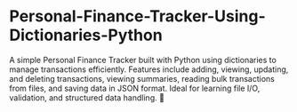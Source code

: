 # Personal-Finance-Tracker-Using-Dictionaries-Python
A simple Personal Finance Tracker built with Python using dictionaries to manage transactions efficiently. Features include adding, viewing, updating, and deleting transactions, viewing summaries, reading bulk transactions from files, and saving data in JSON format. Ideal for learning file I/O, validation, and structured data handling. 🚀
